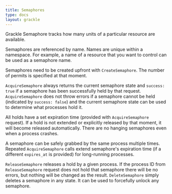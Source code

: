 ```yaml
---
title: Semaphores
type: docs
layout: grackle
---
```


Grackle Semaphore tracks how many units of a particular resource are available.

Semaphores are referenced by name. Names are unique within a namespace. For example, a name of a resource that you want 
to control can be used as a semaphore name.

Semaphores need to be created upfront with `CreateSemaphore`. The number of permits is specified at that moment.

`AcquireSemaphore` always returns the current semaphore state and `success: true` if a semaphore has been successfully 
held by that request. `AcquireSemaphore` does not throw errors if a semaphore cannot be held (indicated by 
`success: false`) and the current semaphore state can be used to determine what processes hold it.

All holds have a set expiration time (provided with `AcquireSemaphore` request). If a hold is not extended or explicitly
released by that moment, it will become released automatically. There are no hanging semaphores even when a process crashes.

A semaphore can be safely grabbed by the same process multiple times. Repeated `AcquireSemaphore` calls extend semaphore's 
expiration time (if a different `expires_at` is provided) for long-running processes.

`ReleaseSemaphore` releases a hold by a given process. If the process ID from `ReleaseSemaphore` request does not hold 
that semaphore there will be no errors, but nothing will be changed as the result. `DeleteSemaphore` simply deletes a 
semaphore in any state. It can be used to forcefully unlock any semaphore. 
